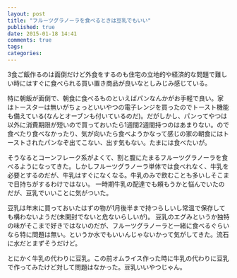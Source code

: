 ```yaml
---
layout: post
title: "フルーツグラノーラを食べるときは豆乳でもいい"
published: true
date: 2015-01-18 14:41
comments: true
tags: 
categories: 
---
```


3食ご飯作るのは面倒だけど外食をするのも住宅の立地的や経済的な問題で難しい時にはすぐに食べられる買い置き商品が良いなとしみじみ感じている。

特に朝飯が面倒で、朝食に食べるものといえばパンなんかがお手軽で良い。家はトースターは無いがちょっといいやつの電子レンジを買ったのでトースト機能も備えている(なんとオーブンも付いているのだ)。だがしかし、パンってやつは以外に消費期限が短いので買っておいたら1週間2週間持つのはあまりない。ので食べたり食べなかったり、気が向いたら食べようかなって感じの家の朝食にはトーストされたパンなぞ出てこない、出す気もない。たまには食べたいが。

そうなるとコーンフレーク系がよくて、割と腹にたまるフルーツグラノーラを食べるようになってきた。しかしフルーツグラノーラ単体では食べれなく、牛乳を必要とするのだが、牛乳はすぐになくなる。牛乳のみで飲むことも多いしそこまで日持ちがするわけではない。
一時期牛乳の配達でも頼もうかと悩んでいたのだが、豆乳でいいことに気がついた。

豆乳は年末に買っておいたはずの物が1月後半まで持つらしいし常温で保存しても構わないようだ(未開封でないと危ないらしいが)。
豆乳のエグみというか独特の味がそこまで好きではないのだが、フルーツグラノーラと一緒に食べるぐらいなら特に問題は無い。というか水でもいいんじゃないかって気がしてきた。流石に水だとまずそうだけど。

とにかく牛乳の代わりに豆乳。この前オムライス作った時に牛乳の代わりに豆乳で作ってみたけど対して問題はなかった。豆乳いいやつじゃん。
